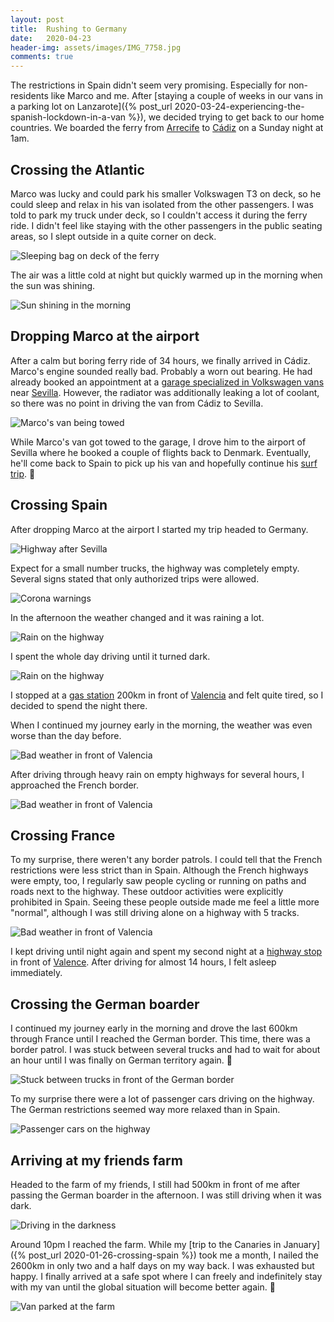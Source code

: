 ```yaml
---
layout: post
title:  Rushing to Germany
date:   2020-04-23
header-img: assets/images/IMG_7758.jpg
comments: true
---
```


The restrictions in Spain didn't seem very promising. Especially for non-residents like Marco and me. After [staying a couple of weeks in our vans in a parking lot on Lanzarote]({% post_url 2020-03-24-experiencing-the-spanish-lockdown-in-a-van %}), we decided trying to get back to our home countries. We boarded the ferry from [Arrecife](https://www.google.com/maps/place/Arrecife,+Las+Palmas,+Spain/) to [Cádiz](https://www.google.com/maps/place/C%C3%A1diz,+Spain/) on a Sunday night at 1am.

## Crossing the Atlantic

Marco was lucky and could park his smaller Volkswagen T3 on deck, so he could sleep and relax in his van isolated from the other passengers. I was told to park my truck under deck, so I couldn't access it during the ferry ride. I didn't feel like staying with the other passengers in the public seating areas, so I slept outside in a quite corner on deck.

![Sleeping bag on deck of the ferry](/assets/images/IMG_7732.jpg)

The air was a little cold at night but quickly warmed up in the morning when the sun was shining.

![Sun shining in the morning](/assets/images/IMG_7733.jpg)

## Dropping Marco at the airport

After a calm but boring ferry ride of 34 hours, we finally arrived in Cádiz. Marco's engine sounded really bad. Probably a worn out bearing. He had already booked an appointment at a [garage specialized in Volkswagen vans](http://www.karvans.com/) near [Sevilla](https://www.google.com/maps/place/Seville,+Spain/). However, the radiator was additionally leaking a lot of coolant, so there was no point in driving the van from Cádiz to Sevilla.

![Marco's van being towed](/assets/images/IMG_7739.jpg)

While Marco's van got towed to the garage, I drove him to the airport of Sevilla where he booked a couple of flights back to Denmark. Eventually, he'll come back to Spain to pick up his van and hopefully continue his [surf trip](https://marcos-surf-journal.github.io/). :pray:

## Crossing Spain

After dropping Marco at the airport I started my trip headed to Germany.

![Highway after Sevilla](/assets/images/IMG_7740.jpg)

Expect for a small number trucks, the highway was completely empty. Several signs stated that only authorized trips were allowed.

![Corona warnings](/assets/images/IMG_7758.jpg)

In the afternoon the weather changed and it was raining a lot.

![Rain on the highway](/assets/images/IMG_7762.jpg)

I spent the whole day driving until it turned dark.

![Rain on the highway](/assets/images/IMG_7764.jpg)

I stopped at a [gas station](https://www.google.com/maps/place/Estaci%C3%B3n+de+servicio+Cepsa/) 200km in front of [Valencia](https://www.google.com/maps/place/Valencia,+Spain/) and felt quite tired, so I decided to spend the night there.

When I continued my journey early in the morning, the weather was even worse than the day before.

![Bad weather in front of Valencia](/assets/images/IMG_7767.jpg)

After driving through heavy rain on empty highways for several hours, I approached the French border.

![Bad weather in front of Valencia](/assets/images/IMG_7779.jpg)

## Crossing France

To my surprise, there weren't any border patrols. I could tell that the French restrictions were less strict than in Spain. Although the French highways were empty, too, I regularly saw people cycling or running on paths and roads next to the highway. These outdoor activities were explicitly prohibited in Spain. Seeing these people outside made me feel a little more "normal", although I was still driving alone on a highway with 5 tracks.

![Bad weather in front of Valencia](/assets/images/IMG_7793.jpg)

I kept driving until night again and spent my second night at a [highway stop](https://www.google.com/maps/place/Station+De+Service+Eni+%2B+Brioche+Dor%C3%A9e/) in front of [Valence](https://www.google.com/maps/place/26000+Valence,+France/). After driving for almost 14 hours, I felt asleep immediately.

## Crossing the German boarder

I continued my journey early in the morning and drove the last 600km through France until I reached the German border. This time, there was a border patrol. I was stuck between several trucks and had to wait for about an hour until I was finally on German territory again. :tada:

![Stuck between trucks in front of the German border](/assets/images/IMG_7802.jpg)

To my surprise there were a lot of passenger cars driving on the highway. The German restrictions seemed way more relaxed than in Spain.

![Passenger cars on the highway](/assets/images/IMG_7813.jpg)

## Arriving at my friends farm

Headed to the farm of my friends, I still had 500km in front of me after passing the German boarder in the afternoon. I was still driving when it was dark.

![Driving in the darkness](/assets/images/IMG_7821.jpg)

Around 10pm I reached the farm. While my [trip to the Canaries in January]({% post_url 2020-01-26-crossing-spain %}) took me a month, I nailed the 2600km in only two and a half days on my way back. I was exhausted but happy. I finally arrived at a safe spot where I can freely and indefinitely stay with my van until the global situation will become better again. :pray:

![Van parked at the farm](/assets/images/IMG_7831.jpg)

